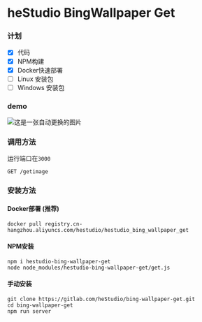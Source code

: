 # heStudio BingWallpaper Get

### 计划
- [x] 代码
- [x] NPM构建
- [x] Docker快速部署
- [ ] Linux 安装包
- [ ] Windows 安装包

### demo
![这是一张自动更换的图片](https://hbwg.hestudio.org/getimage)

### 调用方法
运行端口在`3000`
```
GET /getimage
```

### 安装方法
#### Docker部署 (推荐)
```shell
docker pull registry.cn-hangzhou.aliyuncs.com/hestudio/hestudio_bing_wallpaper_get
```
#### NPM安装
```shell
npm i hestudio-bing-wallpaper-get
node node_modules/hestudio-bing-wallpaper-get/get.js
```

#### 手动安装
```shell
git clone https://gitlab.com/heStudio/bing-wallpaper-get.git
cd bing-wallpaper-get
npm run server
```


